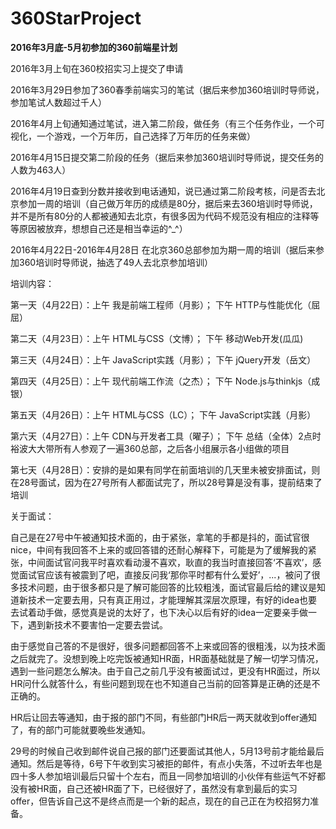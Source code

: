 # 360StarProject
**2016年3月底-5月初参加的360前端星计划**

2016年3月上旬在360校招实习上提交了申请

2016年3月29日参加了360春季前端实习的笔试（据后来参加360培训时导师说，参加笔试人数超过千人）

2016年4月上旬通知通过笔试，进入第二阶段，做任务（有三个任务作业，一个可视化，一个游戏，一个万年历，自己选择了万年历的任务来做）

2016年4月15日提交第二阶段的任务（据后来参加360培训时导师说，提交任务的人数为463人）

2016年4月19日查到分数并接收到电话通知，说已通过第二阶段考核，问是否去北京参加一周的培训（自己做万年历的成绩是80分，据后来去360培训时导师说，并不是所有80分的人都被通知去北京，有很多因为代码不规范没有相应的注释等等原因被放弃，想想自己还是相当幸运的^_^）

2016年4月22日-2016年4月28日 在北京360总部参加为期一周的培训（据后来参加360培训时导师说，抽选了49人去北京参加培训）

培训内容：

第一天（4月22日）：上午 我是前端工程师（月影）； 下午 HTTP与性能优化（屈屈）

第二天（4月23日）：上午 HTML与CSS（文博）； 下午 移动Web开发(瓜瓜)

第三天（4月24日）：上午 JavaScript实践（月影）； 下午 jQuery开发（岳文）

第四天（4月25日）：上午 现代前端工作流（之杰）； 下午 Node.js与thinkjs（成银）

第五天（4月26日）：上午 HTML与CSS（LC）； 下午 JavaScript实践（月影）

第六天（4月27日）：上午 CDN与开发者工具（曜子）； 下午 总结（全体）2点时裕波大大带所有人参观了一遍360总部，之后各小组展示各小组做的项目

第七天（4月28日）：安排的是如果有同学在前面培训的几天里未被安排面试，则在28号面试，因为在27号所有人都面试完了，所以28号算是没有事，提前结束了培训

关于面试：

自己是在27号中午被通知技术面的，由于紧张，拿笔的手都是抖的，面试官很nice，中间有我回答不上来的或回答错的还耐心解释下，可能是为了缓解我的紧张，中间面试官问我平时喜欢看动漫不喜欢，耿直的我当时直接回答‘不喜欢’，感觉面试官应该有被震到了吧，直接反问我‘那你平时都有什么爱好’，...，被问了很多技术问题，由于很多都只是了解可能回答的比较粗浅，面试官最后给的建议是知道新技术一定要去用，只有真正用过，才能理解其深层次原理，有好的idea也要去试着动手做，感觉真是说的太好了，也下决心以后有好的idea一定要亲手做一下，遇到新技术不要害怕一定要去尝试。

由于感觉自己答的不是很好，很多问题都回答不上来或回答的很粗浅，以为技术面之后就完了。没想到晚上吃完饭被通知HR面，HR面基础就是了解一切学习情况，遇到一些问题怎么解决。由于自己之前几乎没有被面试过，更没有HR面过，所以HR问什么就答什么，有些问题到现在也不知道自己当前的回答算是正确的还是不正确的。

HR后让回去等通知，由于报的部门不同，有些部门HR后一两天就收到offer通知了，有的部门可能就要晚些发通知。

29号的时候自己收到邮件说自己报的部门还要面试其他人，5月13号前才能给最后通知。然后是等待，6号下午收到实习被拒的邮件，有点小失落，不过听去年也是四十多人参加培训最后只留十个左右，而且一同参加培训的小伙伴有些运气不好都没有被HR面，自己还被HR面了下，已经很好了，虽然没有拿到最后的实习offer，但告诉自己这不是终点而是一个新的起点，现在的自己正在为校招努力准备。





